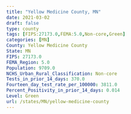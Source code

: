 ```yaml
---
title: "Yellow Medicine County, MN"
date: 2021-03-02
draft: false
type: county
tags: [FIPS:27173.0,FEMA:5.0,Non-core,Green]
categories: [MN]
County: Yellow Medicine County
State: MN
FIPS: 27173.0
FEMA_Region: 5.0
Population: 9709.0
NCHS_Urban_Rural_Classification: Non-core
Tests_in_prior_14_days: 370.0
Fourteen_day_test_rate_per_100000: 3811.0
Percent_Positivity_in_prior_14_days: 0.014
Level: Green
url: /states/MN/yellow-medicine-county
---
```



